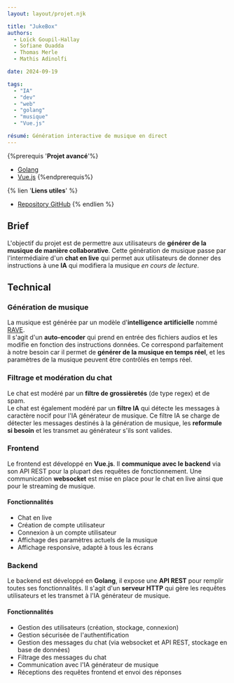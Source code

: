 ```yaml
---
layout: layout/projet.njk

title: "JukeBox"
authors:
  - Loïck Goupil-Hallay
  - Sofiane Ouadda
  - Thomas Merle
  - Mathis Adinolfi

date: 2024-09-19

tags:
  - "IA"
  - "dev"
  - "web"
  - "golang"
  - "musique"
  - "Vue.js"

résumé: Génération interactive de musique en direct
---
```


{%prerequis '**Projet avancé**'%}
- [Golang](https://golang.org/)
- [Vue.js](https://vuejs.org/)
{%endprerequis%}

{% lien '**Liens utiles**' %}
- [Repository GitHub](https://github.com/boxboxjason/jukebox)
{% endlien %}

## Brief
L'objectif du projet est de permettre aux utilisateurs de **générer de la musique de manière collaborative**. Cette génération de musique passe par l'intermédiaire d'un **chat en live** qui permet aux utilisateurs de donner des instructions à une **IA** qui modifiera la musique *en cours de lecture*.

## Technical

### Génération de musique
La musique est générée par un modèle d'**intelligence artificielle** nommé [RAVE](https://forum.ircam.fr/projects/detail/rave-vst/).\
Il s'agit d'un **auto-encoder** qui prend en entrée des fichiers audios et les modifie en fonction des instructions données. Ce correspond parfaitement à notre besoin car il permet de **générer de la musique en temps réel**, et les paramètres de la musique peuvent être contrôlés en temps réel.

### Filtrage et modération du chat
Le chat est modéré par un **filtre de grossièretés** (de type regex) et de spam.\
Le chat est également modéré par un **filtre IA** qui détecte les messages à caractère nocif pour l'IA générateur de musique. Ce filtre IA se charge de détecter les messages destinés à la génération de musique, les **reformule si besoin** et les transmet au générateur s'ils sont valides.

### Frontend
Le frontend est développé en **Vue.js**. Il **communique avec le backend** via son API REST pour la plupart des requêtes de fonctionnement. Une communication **websocket** est mise en place pour le chat en live ainsi que pour le streaming de musique.

#### Fonctionnalités
- Chat en live
- Création de compte utilisateur
- Connexion à un compte utilisateur
- Affichage des paramètres actuels de la musique
- Affichage responsive, adapté à tous les écrans

### Backend
Le backend est développé en **Golang**, il expose une **API REST** pour remplir toutes ses fonctionnalités. Il s'agit d'un **serveur HTTP** qui gère les requêtes utilisateurs et les transmet à l'IA générateur de musique.

#### Fonctionnalités
- Gestion des utilisateurs (création, stockage, connexion)
- Gestion sécurisée de l'authentification
- Gestion des messages du chat (via websocket et API REST, stockage en base de données)
- Filtrage des messages du chat
- Communication avec l'IA générateur de musique
- Réceptions des requêtes frontend et envoi des réponses
